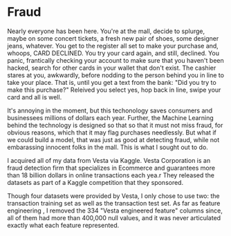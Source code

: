 # Fraud

Nearly everyone has been here. You're at the mall, decide to splurge, maybe on some concert tickets, a fresh new pair of shoes, some designer jeans, whatever. You get to the register all set to make your purchase and, whoops, CARD DECLINED. You try your card again, and still, declined. You panic, frantically checking your account to make sure that you haven't been hacked, search for other cards in your wallet that don't exist. The cashier stares at you, awkwardly, before nodding to the person behind you in line to take your place. That is, until you get a text from the bank: "Did you try to make this purchase?" Releived you select yes, hop back in line, swipe your card and all is well. 

It's annoying in the moment, but this techonology saves consumers and businessees millions of dollars each year. Further, the Machine Learning behind the technology is designed so that so that it must not miss fraud, for obvious reasons, which that it may flag purchases needlessly. But what if we could build a model, that was just as good at detecting fraud, while not embarassing innocent folks in the mall. This is what I sought out to do. 






I acquired all of my data from Vesta via Kaggle. Vesta Corporation is an fraud detection firm that specializes in Ecommerce and guarantees more than 18 billion dollars in online transactions each yea.r They released the datasets as part of a Kaggle competition that they sponsored. 



Though four datasets were provided by Vesta, I only chose to use two: the transaction training set as well as the transaction test set. As far as feature engineering , I removed the 334 "Vesta engineered feature" columns since, all of them had more than 400,000 null values, and it was never articulated exactly what each feature represented. 